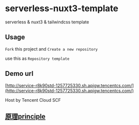 # serverless-nuxt3-template

serverless & nuxt3 & tailwindcss template

## Usage
 
`Fork` this project and `Create a new repository` 

use this as `Repository template`

## Demo url

[http://service-r8k90std-1257725330.sh.apigw.tencentcs.com/](http://service-r8k90std-1257725330.sh.apigw.tencentcs.com/)

Host by Tencent Cloud SCF


## [原理principle](./Principle.md)

